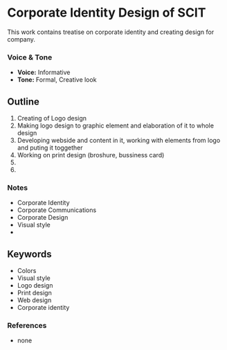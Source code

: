 # Corporate Identity Design of SCIT

This work contains treatise on corporate identity and creating design for company.



### Voice & Tone
- **Voice:** Informative
- **Tone:** Formal, Creative look

## Outline
1. Creating of Logo design
2. Making logo design to graphic element and elaboration of it to whole design
3. Developing webside and content in it, working with elements from logo and puting it toggether 
4. Working on print design (broshure, bussiness card)
5. 
6. 

### Notes
- Corporate Identity
- Corporate Communications
- Corporate Design
- Visual style
- 

## Keywords
- Colors
- Visual style
- Logo design
- Print design
- Web design 
- Corporate identity

### References
- none
